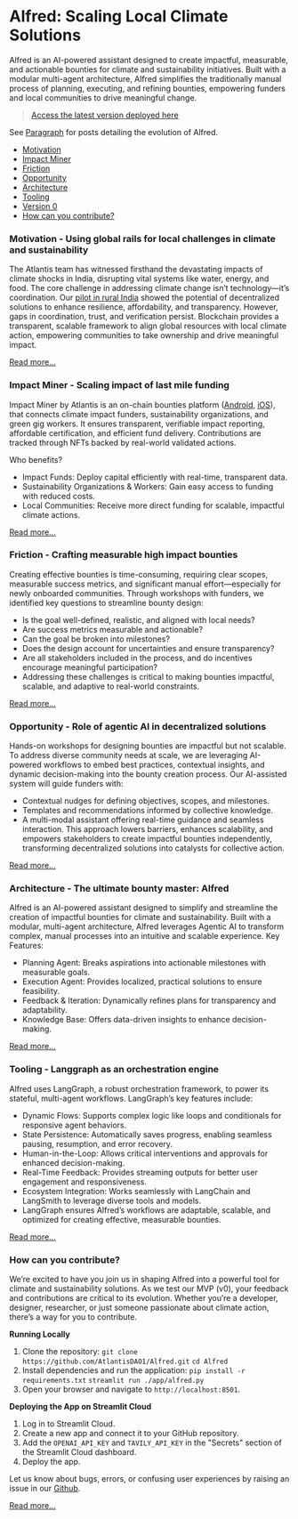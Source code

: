 # Alfred: Scaling Local Climate Solutions
Alfred is an AI-powered assistant designed to create impactful, measurable, and actionable bounties for climate and sustainability initiatives. Built with a modular multi-agent architecture, Alfred simplifies the traditionally manual process of planning, executing, and refining bounties, empowering funders and local communities to drive meaningful change.

> [Access the latest version deployed here](https://alfredv0.streamlit.app/)

See [Paragraph](https://paragraph.xyz/@atlantisp2p) for posts detailing the evolution of Alfred.

- [Motivation](#motivation---using-global-rails-for-local-challenges-in-climate-and-sustainability)
- [Impact Miner](#impact-miner---scaling-impact-of-last-mile-funding)
- [Friction](#friction---crafting-measurable-high-impact-bounties)
- [Opportunity](#opportunity---role-of-agentic-ai-in-decentralized-solutions)
- [Architecture](#architecture---the-ultimate-bounty-master-alfred)
- [Tooling](#tooling---langgraph-as-an-orchestration-engine)
- [Version 0](#version-0---technical-notes)
- [How can you contribute?](#how-can-you-contribute)

### Motivation - Using global rails for local challenges in climate and sustainability
The Atlantis team has witnessed firsthand the devastating impacts of climate shocks in India, disrupting vital systems like water, energy, and food. The core challenge in addressing climate change isn’t technology—it’s coordination. Our [pilot in rural India](https://medium.com/mercy-corps-social-venture-fund/pilot-insights-improving-clean-water-access-via-decentralized-web3-networks-c9f3931f2050) showed the potential of decentralized solutions to enhance resilience, affordability, and transparency. However, gaps in coordination, trust, and verification persist. Blockchain provides a transparent, scalable framework to align global resources with local climate action, empowering communities to take ownership and drive meaningful impact.

[Read more...](./docs/1%20-%20motivation.md)

### Impact Miner - Scaling impact of last mile funding
Impact Miner by Atlantis is an on-chain bounties platform ([Android](https://play.google.com/store/apps/details?id=com.company.atlantis&hl=en_IN&pli=1), [iOS](https://apps.apple.com/in/app/impact-miner/id6448894610)), that connects climate impact funders, sustainability organizations, and green gig workers. It ensures transparent, verifiable impact reporting, affordable certification, and efficient fund delivery. Contributions are tracked through NFTs backed by real-world validated actions.

Who benefits?
- Impact Funds: Deploy capital efficiently with real-time, transparent data.
- Sustainability Organizations & Workers: Gain easy access to funding with reduced costs.
- Local Communities: Receive more direct funding for scalable, impactful climate actions.

[Read more...](./docs/2%20-%20impact-miner.md)

### Friction - Crafting measurable high impact bounties
Creating effective bounties is time-consuming, requiring clear scopes, measurable success metrics, and significant manual effort—especially for newly onboarded communities. Through workshops with funders, we identified key questions to streamline bounty design:
- Is the goal well-defined, realistic, and aligned with local needs?
- Are success metrics measurable and actionable?
- Can the goal be broken into milestones?
- Does the design account for uncertainties and ensure transparency?
- Are all stakeholders included in the process, and do incentives encourage meaningful participation?
- Addressing these challenges is critical to making bounties impactful, scalable, and adaptive to real-world constraints.

[Read more...](./docs/3%20-%20friction.md)

### Opportunity - Role of agentic AI in decentralized solutions
Hands-on workshops for designing bounties are impactful but not scalable. To address diverse community needs at scale, we are leveraging AI-powered workflows to embed best practices, contextual insights, and dynamic decision-making into the bounty creation process.
Our AI-assisted system will guide funders with:
- Contextual nudges for defining objectives, scopes, and milestones.
- Templates and recommendations informed by collective knowledge.
- A multi-modal assistant offering real-time guidance and seamless interaction.
This approach lowers barriers, enhances scalability, and empowers stakeholders to create impactful bounties independently, transforming decentralized solutions into catalysts for collective action.

[Read more...](./docs/4%20-%20opportunity.md)

### Architecture - The ultimate bounty master: Alfred
Alfred is an AI-powered assistant designed to simplify and streamline the creation of impactful bounties for climate and sustainability. Built with a modular, multi-agent architecture, Alfred leverages Agentic AI to transform complex, manual processes into an intuitive and scalable experience.
Key Features:
- Planning Agent: Breaks aspirations into actionable milestones with measurable goals.
- Execution Agent: Provides localized, practical solutions to ensure feasibility.
- Feedback & Iteration: Dynamically refines plans for transparency and adaptability.
- Knowledge Base: Offers data-driven insights to enhance decision-making.
  
[Read more...](./docs/5%20-%20architecture.md)

### Tooling - Langgraph as an orchestration engine
Alfred uses LangGraph, a robust orchestration framework, to power its stateful, multi-agent workflows. LangGraph’s key features include:
- Dynamic Flows: Supports complex logic like loops and conditionals for responsive agent behaviors.
- State Persistence: Automatically saves progress, enabling seamless pausing, resumption, and error recovery.
- Human-in-the-Loop: Allows critical interventions and approvals for enhanced decision-making.
- Real-Time Feedback: Provides streaming outputs for better user engagement and responsiveness.
- Ecosystem Integration: Works seamlessly with LangChain and LangSmith to leverage diverse tools and models.
- LangGraph ensures Alfred’s workflows are adaptable, scalable, and optimized for creating effective, measurable bounties.

[Read more...](./docs/6%20-%20tooling.md)


### How can you contribute?
We’re excited to have you join us in shaping Alfred into a powerful tool for climate and sustainability solutions. As we test our MVP (v0), your feedback and contributions are critical to its evolution. Whether you’re a developer, designer, researcher, or just someone passionate about climate action, there’s a way for you to contribute.

**Running Locally**
1. Clone the repository:
    `git clone https://github.com/AtlantisDAO1/Alfred.git` 
    `cd Alfred`
2. Install dependencies and run the application:
     `pip install -r requirements.txt`
     `streamlit run ./app/alfred.py`
4. Open your browser and navigate to `http://localhost:8501`.

**Deploying the App on Streamlit Cloud**
1. Log in to Streamlit Cloud.
2. Create a new app and connect it to your GitHub repository.
3. Add the `OPENAI_API_KEY` and `TAVILY_API_KEY` in the "Secrets" section of the Streamlit Cloud dashboard.
4. Deploy the app.

Let us know about bugs, errors, or confusing user experiences by raising an issue in our [Github](https://github.com/AtlantisDAO1/Alfred/issues).

[Read more...](./docs/8%20-%20contribute.md)

